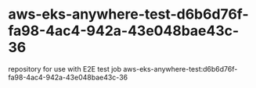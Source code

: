 # aws-eks-anywhere-test-d6b6d76f-fa98-4ac4-942a-43e048bae43c-36
repository for use with E2E test job aws-eks-anywhere-test:d6b6d76f-fa98-4ac4-942a-43e048bae43c-36
